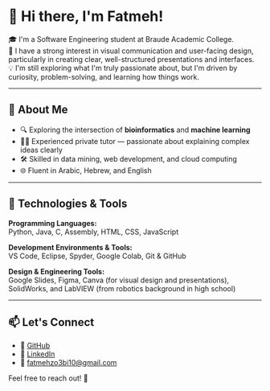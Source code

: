 # 👋 Hi there, I'm Fatmeh!

🎓 I'm a Software Engineering student at Braude Academic College.  
🎨 I have a strong interest in visual communication and user-facing design, particularly in creating clear, well-structured presentations and interfaces.  
💡 I'm still exploring what I'm truly passionate about, but I'm driven by curiosity, problem-solving, and learning how things work.

---

## 🚀 About Me

- 🔍 Exploring the intersection of **bioinformatics** and **machine learning**  
- 👨‍🏫 Experienced private tutor — passionate about explaining complex ideas clearly  
- 🛠️ Skilled in data mining, web development, and cloud computing  
- 🌐 Fluent in Arabic, Hebrew, and English  

---

## 🧠 Technologies & Tools

**Programming Languages:**  
Python, Java, C, Assembly, HTML, CSS, JavaScript

**Development Environments & Tools:**  
VS Code, Eclipse, Spyder, Google Colab, Git & GitHub

**Design & Engineering Tools:**  
Google Slides, Figma, Canva (for visual design and presentations), SolidWorks, and LabVIEW (from robotics background in high school)

---

## 📫 Let's Connect

- 🔗 [GitHub](https://github.com/f10zo)
- 🔗 [LinkedIn](www.linkedin.com/in/fatmeh)  
- 📧 fatmehzo3bi10@gmail.com  

Feel free to reach out! 🙌
